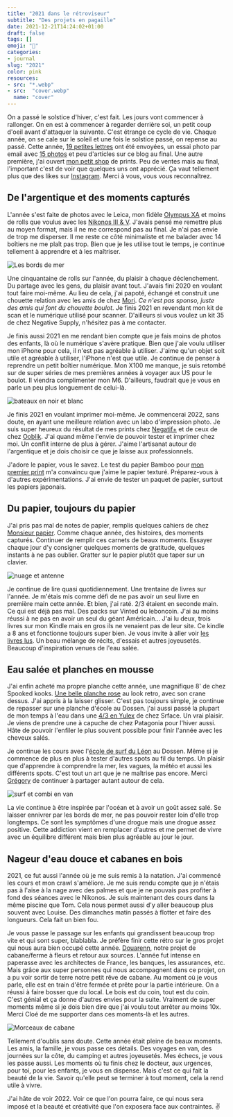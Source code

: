 ```yaml
---
title: "2021 dans le rétroviseur"
subtitle: "Des projets en pagaille"
date: 2021-12-21T14:24:02+01:00
draft: false
tags: []
emoji: "🌅"
categories:
- journal
slug: "2021"
color: pink
resources:
- src: "*.webp"
- src:  "cover.webp"
  name: "cover"
---
```

On a passé le solstice d'hiver, c'est fait. Les jours vont commencer à rallonger. On en est à commencer à regarder derrière soi, un petit coup d'oeil avant d'attaquer la suivante. C'est étrange ce cycle de vie. Chaque année, on se cale sur le soleil et une fois le solstice passé, on repense au passé. Cette année, [19 petites lettres](/bonjour) ont été envoyées, un essai photo par email avec [15 photos](/details) et peu d'articles sur ce blog au final. Une autre première, j'ai ouvert [mon petit shop](/shop) de prints. Peu de ventes mais au final, l'important c'est de voir que quelques uns ont apprécié. Ça vaut tellement plus que des likes sur [Instagram](https://instagram.com/bonjouryannick). Merci à vous, vous vous reconnaîtrez.

## De l'argentique et des moments capturés

L'année s'est faite de photos avec le Leica, mon fidèle [Olympus XA](/olympus-xa) et moins de rolls que voulus avec les [Nikonos III & V](/nikonos-v). J'avais pensé me remettre plus au moyen format, mais il ne me correspond pas au final. Je n'ai pas envie de trop me disperser. Il me reste ce côté minimaliste et me balader avec 14 boîtiers ne me plaît pas trop. Bien que je les utilise tout le temps, je continue tellement à apprendre et à les maîtriser.

![Les bords de mer](1)

Une cinquantaine de rolls sur l'année, du plaisir à chaque déclenchement. Du partage avec les gens, du plaisir avant tout. J'avais fini 2020 en voulant tout faire moi-même. Au lieu de cela, j'ai papoté, échangé et construit une chouette relation avec les amis de chez [Mori](https://morifilmlab.com). *Ce n'est pas sponso, juste des amis qui font du chouette boulot*. Je finis 2021 en revendant mon kit de scan et le numérique utilisé pour scanner. D'ailleurs si vous voulez un kit 35 de chez Negative Supply, n'hésitez pas à me contacter.

Je finis aussi 2021 en me rendant bien compte que je fais moins de photos des enfants, là où le numérique s'avère pratique. Bien que j'aie voulu utiliser mon iPhone pour cela, il n'est pas agréable à utiliser. J'aime qu'un objet soit utile et agréable à utiliser, l'iPhone n'est que utile. Je continue de penser à reprendre un petit boîtier numérique. Mon X100 me manque, je suis retombé sur de super séries de mes premières années à voyager aux US pour le boulot. Il viendra complimenter mon M6. D'ailleurs, faudrait que je vous en parle un peu plus longuement de celui-là.

![bateaux en noir et blanc](2)

Je finis 2021 en voulant imprimer moi-même. Je commencerai 2022, sans doute, en ayant une meilleure relation avec un labo d'impression photo. Je suis super heureux du résultat de mes prints chez [Negatif+](https://negatifplus.com) et de ceux de chez [Ooblik](https://print-ooblik.fr/fr/). J'ai quand même l'envie de pouvoir tester et imprimer chez moi. Un conflit interne de plus à gérer. J'aime l'artisanat autour de l'argentique et je dois choisir ce que je laisse aux professionnels.

J'adore le papier, vous le savez. Le test du papier Bamboo pour [mon premier print](/shop/sunrise-i) m'a convaincu que j'aime le papier texturé. Préparez-vous à d'autres expérimentations. J'ai envie de tester un paquet de papier, surtout les papiers japonais.

## Du papier, toujours du papier

J'ai pris pas mal de notes de papier, remplis quelques cahiers de chez [Monsieur papier](https://www.monsieurpapier.fr/en/). Comme chaque année, des histoires, des moments capturés. Continuer de remplir ces carnets de beaux moments. Essayer chaque jour d'y consigner quelques moments de gratitude, quelques instants à ne pas oublier. Gratter sur le papier plutôt que taper sur un clavier.

![nuage et antenne](3)

Je continue de lire quasi quotidiennement. Une trentaine de livres sur l'année. Je m'étais mis comme défi de ne pas avoir un seul livre en première main cette année. Et bien, j'ai raté. 2/3 étaient en seconde main. Ce qui est déjà pas mal. Des packs sur Vinted ou leboncoin. J'ai au moins réussi à ne pas en avoir un seul du géant Américain... J'ai lu deux, trois livres sur mon Kindle mais en gros ils ne venaient pas de leur site. Ce kindle a 8 ans et fonctionne toujours super bien. Je vous invite à aller voir [les livres lus](/books). Un beau mélange de récits, d'essais et autres joyeusetés. Beaucoup d'inspiration venues de l'eau salée.

## Eau salée et planches en mousse

J'ai enfin acheté ma propre planche cette année, une magnifique 8' de chez Spooked kooks. [Une belle planche rose](https://spookedkooks.com/products/dead-hippie-8) au look retro, avec son crane dessus. J'ai appris à la laisser glisser. C'est pas toujours simple, je continue de repasser sur une planche d'école au Dossen. j'ai aussi passé la plupart de mon temps à l'eau dans une [4/3 en Yulex](https://srface.com/shop/mens-eco-wetsuit/?currency=EUR) de chez Srface. Un vrai plaisir. Je viens de prendre une à capuche de chez Patagonia pour l'hiver aussi. Hâte de pouvoir l'enfiler le plus souvent possible pour finir l'année avec les cheveux salés.

Je continue les cours avec l'[école de surf du Léon](https://www.ecole-surf-leon.com) au Dossen. Même si je commence de plus en plus à tester d'autres spots au fil du temps. Un plaisir que d'apprendre à comprendre la mer, les vagues, la météo et aussi les différents spots. C'est tout un art que je ne maîtrise pas encore. Merci [Grégory](https://gregorymignard.com/la-bonne-meteo/) de continuer à partager autant autour de cela.

![surf et combi en van](5)

La vie continue à être inspirée par l'océan et à avoir un goût assez salé. Se laisser ennivrer par les bords de mer, ne pas pouvoir rester loin d'elle trop longtemps. Ce sont les symptômes d'une drogue mais une drogue assez positive. Cette addiction vient en remplacer d'autres et me permet de vivre avec un équilibre différent mais bien plus agréable au jour le jour.

## Nageur d'eau douce et cabanes en bois

2021, ce fut aussi l'année où je me suis remis à la natation. J'ai commencé les cours et mon crawl s'améliore. Je me suis rendu compte que je n'étais pas à l'aise à la nage avec des palmes et que je ne pouvais pas profiter à fond des séances avec le Nikonos. Je suis maintenant des cours dans la même piscine que Tom. Cela nous permet aussi d'y aller beaucoup plus souvent avec Louise. Des dimanches matin passés à flotter et faire des longueurs. Cela fait un bien fou.

Je vous passe le passage sur les enfants qui grandissent beaucoup trop vite et qui sont super, blablabla. Je préfère finir cette rétro sur le gros projet qui nous aura bien occupé cette année. [Douarenn](https://instagram.com/douarenn), notre projet de cabane/ferme à fleurs et retour aux sources. L'année fut intense en paperasse avec les architectes de France, les banques, les assurances, etc. Mais grâce aux super personnes qui nous accompagnent dans ce projet, on a pu voir sortir de terre notre petit rêve de cabane. Au moment où je vous parle, elle est en train d'être fermée et prête pour la partie intérieure. On a réussi à faire bosser que du local. Le bois est du coin, tout est du coin. C'est génial et ça donne d'autres envies pour la suite. Vraiment de super moments même si je dois bien dire que j'ai voulu tout arrêter au moins 10x. Merci Cloé de me supporter dans ces moments-là et les autres.

![Morceaux de cabane](4)

Tellement d'oublis sans doute. Cette année était pleine de beaux moments. Les amis, la famille, je vous passe ces détails. Des voyages en van, des journées sur la côte, du camping et autres joyeusetés. Mes échecs, je vous les passe aussi. Les moments où tu finis chez le docteur, aux urgences, pour toi, pour les enfants, je vous en dispense. Mais c'est ce qui fait la beauté de la vie. Savoir qu'elle peut se terminer à tout moment, cela la rend utile à vivre.

J'ai hâte de voir 2022. Voir ce que l'on pourra faire, ce qui nous sera imposé et la beauté et créativité que l'on exposera face aux contraintes. ✌
